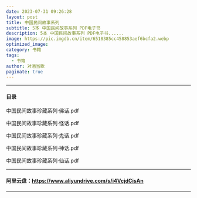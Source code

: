 ```yaml
---
date: 2023-07-31 09:26:28
layout: post
title: 中国民间故事系列
subtitle: 5本 中国民间故事系列 PDF电子书
description: 5本 中国民间故事系列 PDF电子书......
image: https://pic.imgdb.cn/item/6518385cc458853aef6bcfa2.webp
optimized_image: 
category: 书籍
tags:
  - 书籍
author: 对酒当歌
paginate: true
---
```


---

#### 目录

中国民间故事珍藏系列·佛话.pdf

中国民间故事珍藏系列·怪话.pdf

中国民间故事珍藏系列·鬼话.pdf

中国民间故事珍藏系列·神话.pdf

中国民间故事珍藏系列·仙话.pdf

---

#### 阿里云盘：<https://www.aliyundrive.com/s/i4VcjdCisAn>

---
